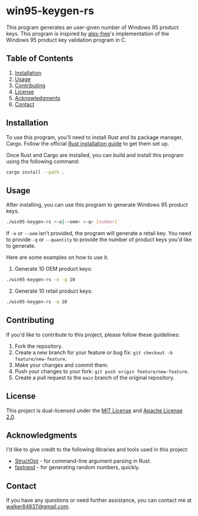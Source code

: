 # win95-keygen-rs

This program generates an user-given number of Windows 95 product keys. This program is inspired by [alex-free](https://github.com/alex-free/open95keygen)'s implementation of the Windows 95 product key validation program in C.

## Table of Contents

1.  [Installation](#installation)
2.  [Usage](#usage)
3.  [Contributing](#contributing)
4.  [License](#license)
5.  [Acknowledgments](#acknowledgments)
6.  [Contact](#contact)

## Installation

To use this program, you'll need to install Rust and its package manager, Cargo. Follow the official [Rust installation guide](https://www.rust-lang.org/tools/install) to get them set up.

Once Rust and Cargo are installed, you can build and install this program using the following command:

``` bash
cargo install --path .
```

## Usage

After installing, you can use this program to generate Windows 95 product keys.

``` bash
./win95-keygen-rs <-o|--oem> <-q> [number]
```

If `-o` or `--oem` isn't provided, the program will generate a retail key. You need to provide `-q` or `--quantity` to provide the number of product keys you'd like to generate.

Here are some examples on how to use it.

1.  Generate 10 OEM product keys:

``` bash
./win95-keygen-rs -o -q 10
```

2.  Generate 10 retail product keys:

``` bash
./win95-keygen-rs -q 10
```

## Contributing

If you'd like to contribute to this project, please follow these guidelines:

1.  Fork the repository.
2.  Create a new branch for your feature or bug fix: `git checkout -b feature/new-feature`.
3.  Make your changes and commit them.
4.  Push your changes to your fork: `git push origin feature/new-feature`.
5.  Create a pull request to the `main` branch of the original repository.

## License

This project is dual-licensed under the [MIT License](https://mit-license.org/) and [Apache License 2.0](https://apache.org/licenses/LICENSE-2.0).

## Acknowledgments

I'd like to give credit to the following libraries and tools used in this project:

  - [StructOpt](https://crates.io/crates/structopt) - for command-line argument parsing in Rust.
  - [fastrand](https://crates.io/crates/fastrand) - for generating random numbers, quickly.

## Contact

If you have any questions or need further assistance, you can contact me at <walker84837@gmail.com>.
